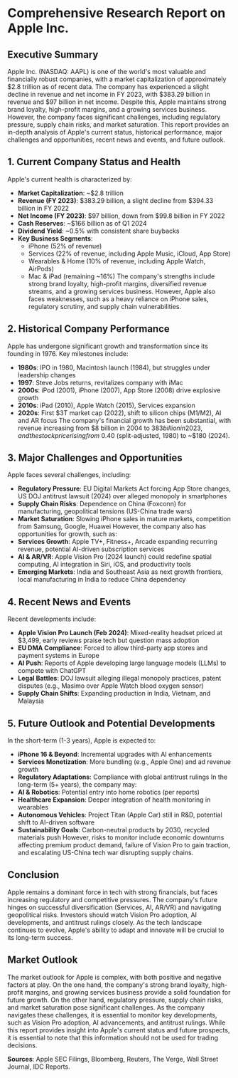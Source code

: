 # **Comprehensive Research Report on Apple Inc.**

## **Executive Summary**
Apple Inc. (NASDAQ: AAPL) is one of the world's most valuable and financially robust companies, with a market capitalization of approximately $2.8 trillion as of recent data. The company has experienced a slight decline in revenue and net income in FY 2023, with $383.29 billion in revenue and $97 billion in net income. Despite this, Apple maintains strong brand loyalty, high-profit margins, and a growing services business. However, the company faces significant challenges, including regulatory pressure, supply chain risks, and market saturation. This report provides an in-depth analysis of Apple's current status, historical performance, major challenges and opportunities, recent news and events, and future outlook.

## **1. Current Company Status and Health**
Apple's current health is characterized by:
- **Market Capitalization**: ~$2.8 trillion
- **Revenue (FY 2023)**: $383.29 billion, a slight decline from $394.33 billion in FY 2022
- **Net Income (FY 2023)**: $97 billion, down from $99.8 billion in FY 2022
- **Cash Reserves**: ~$166 billion as of Q1 2024
- **Dividend Yield**: ~0.5% with consistent share buybacks
- **Key Business Segments**:
  - iPhone (52% of revenue)
  - Services (22% of revenue, including Apple Music, iCloud, App Store)
  - Wearables & Home (10% of revenue, including Apple Watch, AirPods)
  - Mac & iPad (remaining ~16%)
The company's strengths include strong brand loyalty, high-profit margins, diversified revenue streams, and a growing services business. However, Apple also faces weaknesses, such as a heavy reliance on iPhone sales, regulatory scrutiny, and supply chain vulnerabilities.

## **2. Historical Company Performance**
Apple has undergone significant growth and transformation since its founding in 1976. Key milestones include:
- **1980s**: IPO in 1980, Macintosh launch (1984), but struggles under leadership changes
- **1997**: Steve Jobs returns, revitalizes company with iMac
- **2000s**: iPod (2001), iPhone (2007), App Store (2008) drive explosive growth
- **2010s**: iPad (2010), Apple Watch (2015), Services expansion
- **2020s**: First $3T market cap (2022), shift to silicon chips (M1/M2), AI and AR focus
The company's financial growth has been substantial, with revenue increasing from $8 billion in 2004 to $383 billion in 2023, and the stock price rising from ~$0.40 (split-adjusted, 1980) to ~$180 (2024).

## **3. Major Challenges and Opportunities**
Apple faces several challenges, including:
- **Regulatory Pressure**: EU Digital Markets Act forcing App Store changes, US DOJ antitrust lawsuit (2024) over alleged monopoly in smartphones
- **Supply Chain Risks**: Dependence on China (Foxconn) for manufacturing, geopolitical tensions (US-China trade wars)
- **Market Saturation**: Slowing iPhone sales in mature markets, competition from Samsung, Google, Huawei
However, the company also has opportunities for growth, such as:
- **Services Growth**: Apple TV+, Fitness+, Arcade expanding recurring revenue, potential AI-driven subscription services
- **AI & AR/VR**: Apple Vision Pro (2024 launch) could redefine spatial computing, AI integration in Siri, iOS, and productivity tools
- **Emerging Markets**: India and Southeast Asia as next growth frontiers, local manufacturing in India to reduce China dependency

## **4. Recent News and Events**
Recent developments include:
- **Apple Vision Pro Launch (Feb 2024)**: Mixed-reality headset priced at $3,499, early reviews praise tech but question mass adoption
- **EU DMA Compliance**: Forced to allow third-party app stores and payment systems in Europe
- **AI Push**: Reports of Apple developing large language models (LLMs) to compete with ChatGPT
- **Legal Battles**: DOJ lawsuit alleging illegal monopoly practices, patent disputes (e.g., Masimo over Apple Watch blood oxygen sensor)
- **Supply Chain Shifts**: Expanding production in India, Vietnam, and Malaysia

## **5. Future Outlook and Potential Developments**
In the short-term (1-3 years), Apple is expected to:
- **iPhone 16 & Beyond**: Incremental upgrades with AI enhancements
- **Services Monetization**: More bundling (e.g., Apple One) and ad revenue growth
- **Regulatory Adaptations**: Compliance with global antitrust rulings
In the long-term (5+ years), the company may:
- **AI & Robotics**: Potential entry into home robotics (per reports)
- **Healthcare Expansion**: Deeper integration of health monitoring in wearables
- **Autonomous Vehicles**: Project Titan (Apple Car) still in R&D, potential shift to AI-driven software
- **Sustainability Goals**: Carbon-neutral products by 2030, recycled materials push
However, risks to monitor include economic downturns affecting premium product demand, failure of Vision Pro to gain traction, and escalating US-China tech war disrupting supply chains.

## **Conclusion**
Apple remains a dominant force in tech with strong financials, but faces increasing regulatory and competitive pressures. The company's future hinges on successful diversification (Services, AI, AR/VR) and navigating geopolitical risks. Investors should watch Vision Pro adoption, AI developments, and antitrust rulings closely. As the tech landscape continues to evolve, Apple's ability to adapt and innovate will be crucial to its long-term success.

## **Market Outlook**
The market outlook for Apple is complex, with both positive and negative factors at play. On the one hand, the company's strong brand loyalty, high-profit margins, and growing services business provide a solid foundation for future growth. On the other hand, regulatory pressure, supply chain risks, and market saturation pose significant challenges. As the company navigates these challenges, it is essential to monitor key developments, such as Vision Pro adoption, AI advancements, and antitrust rulings. While this report provides insight into Apple's current status and future prospects, it is essential to note that this information should not be used for trading decisions.

**Sources**: Apple SEC Filings, Bloomberg, Reuters, The Verge, Wall Street Journal, IDC Reports.
